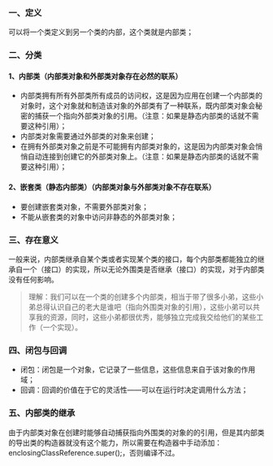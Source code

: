 ### 一、定义
 可以将一个类定义到另一个类的内部，这个类就是内部类；

### 二、分类
#### 1、内部类（内部类对象和外部类对象存在必然的联系）
+ 内部类拥有所有外部类所有成员的访问权，这是因为应用在创建一个内部类的对象时，这个对象就和制造该对象的外部类有了一种联系，既内部类对象会秘密的捕获一个指向外部类对象的引用。（注意：如果是静态内部类的话就不需要这种引用）；
+ 内部类对象需要通过外部类的对象来创建；
+ 在拥有外部类对象之前是不可能拥有内部类对象的，这是因为内部类对象会悄悄自动连接到创建它的外部类对象上。（注意：如果是静态内部类的话就不需要这种引用）；

#### 2、嵌套类（静态内部类）（内部类对象与外部类对象不存在联系）
+ 要创建嵌套类对象，不需要外部类对象；
+ 不能从嵌套类的对象中访问非静态的外部类对象；

### 三、存在意义

一般来说，内部类继承自某个类或者实现某个类的接口，每个内部类都能独立的继承自一个（接口）的实现，所以无论外围类是否继承（接口）的实现，对于内部类没有任何影响。

> 理解：我们可以在一个类的创建多个内部类，相当于带了很多小弟，这些小弟总得认识自己的老大是谁吧（指向外围类对象的引用），这些小弟可以共享我的资源，同时，这些小弟都很优秀，能够独立完成我交给他们的某些工作（一个实现）。

### 四、闭包与回调
+ 闭包：闭包是一个对象，它记录了一些信息，这些信息来自于该对象的作用域；
+ 回调：回调的价值在于它的灵活性——可以在运行时决定调用什么方法；

### 五、内部类的继承

由于内部类对象在创建时能够自动捕获指向外围类的对象的的引用，但是其内部类的导出类的构造器就没有这个能力，所以需要在构造器中手动添加：enclosingClassReference.super();，否则编译不过。



